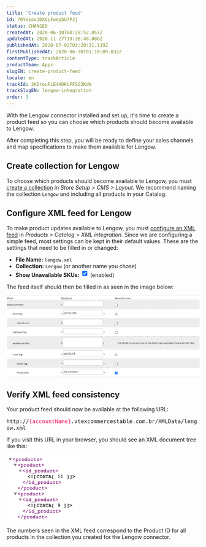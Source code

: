 ```yaml
---
title: 'Create product feed'
id: 70Yx1oxJDXSLFwepbU7PJj
status: CHANGED
createdAt: 2020-06-30T00:28:52.057Z
updatedAt: 2020-11-27T19:36:48.086Z
publishedAt: 2020-07-02T03:20:31.139Z
firstPublishedAt: 2020-06-30T01:10:09.032Z
contentType: trackArticle
productTeam: Apps
slugEN: create-product-feed
locale: en
trackId: 2KDrouPiE4HDKUFFSG3KdN
trackSlugEN: lengow-integration
order: 3
---
```


With the Lengow connector installed and set up, it's time to create a product feed so you can choose which products should become available to Lengow. 

After completing this step, you will be ready to define your sales channels and map specifications to make them available for Lengow.

## Create collection for Lengow

To choose which products should become available to Lengow, you must [create a collection](/en/tracks/catalog-101--5AF0XfnjfWeopIFBgs3LIQ/3moFonW33dgOYDrU21Z1X0) in *Store Setup > CMS > Layout*. We recommend naming the collection `Lengow` and including all products in your Catalog.

## Configure XML feed for Lengow

To make product updates available to Lengow, you must [configure an XML feed](/en/tutorial/configuring-xml--tutorials_242) in *Products > Catalog > XML integration*. Since we are configuring a simple feed, most settings can be kept in their default values. These are the settings that need to be filled in or changed:

- **File Name:** `lengow.xml`
- **Collection:** `Lengow` (or another name you chose)
- **Show Unavailable SKUs:** <img src="https://raw.githubusercontent.com/vtexdocs/help-center-content/refs/heads/main/docs/en/tracks/marketplace/lengow-integration/create-product-feed_3.png"/> (enabled)

The feed itself should then be filled in as seen in the image below:

![image2](https://raw.githubusercontent.com/vtexdocs/help-center-content/refs/heads/main/docs/en/tracks/marketplace/lengow-integration/create-product-feed_1.png)

## Verify XML feed consistency

Your product feed should now be available at the following URL:

<div><span style="font-family: Monospace; font-size: 14px">http://<span style="color: #F71963">{accountName}</span>.vtexcommercestable.com.br/XMLData/lengow.xml</span></div>

If you visit this URL in your browser, you should see an XML document tree like this:

![image8](https://raw.githubusercontent.com/vtexdocs/help-center-content/refs/heads/main/docs/en/tracks/marketplace/lengow-integration/create-product-feed_2.png)

The numbers seen in the XML feed correspond to the Product ID for all products in the collection you created for the Lengow connector.

